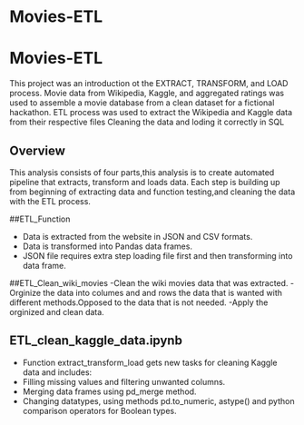 # Movies-ETL
# Movies-ETL
This project was an introduction ot the EXTRACT, TRANSFORM, and LOAD process. Movie data from Wikipedia, Kaggle, and aggregated ratings was used to assemble a movie database from a clean dataset for a fictional hackathon.
ETL process was used to extract the Wikipedia and Kaggle data from their respective files
Cleaning the data and loding it correctly in SQL

## Overview
This analysis consists of four parts,this analysis is to create automated pipeline that extracts, transform and loads data.
Each step is building up from beginning of extracting data and function testing,and cleaning the data with the ETL process. 

##ETL_Function
- Data is extracted from the website in JSON and CSV formats.
- Data is transformed into Pandas data frames.
- JSON file requires extra step loading file first and then transforming into data frame.

##ETL_Clean_wiki_movies
-Clean the wiki movies data that was extracted. 
-Orginize the data into columes and and rows the data that is wanted with different methods.Opposed to the data that is not needed. 
-Apply the orginized and clean data. 

## ETL_clean_kaggle_data.ipynb

- Function extract_transform_load gets new tasks for cleaning Kaggle data and includes:
- Filling missing values and filtering unwanted columns.
- Merging data frames using pd_merge method.
- Changing datatypes, using methods pd.to_numeric, astype() and python comparison operators for Boolean types.


